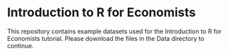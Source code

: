 
Introduction to R for Economists
=================================

This repository contains example datasets used for the Introduction to R for Economists tutorial. Please download the files in the Data directory to continue.